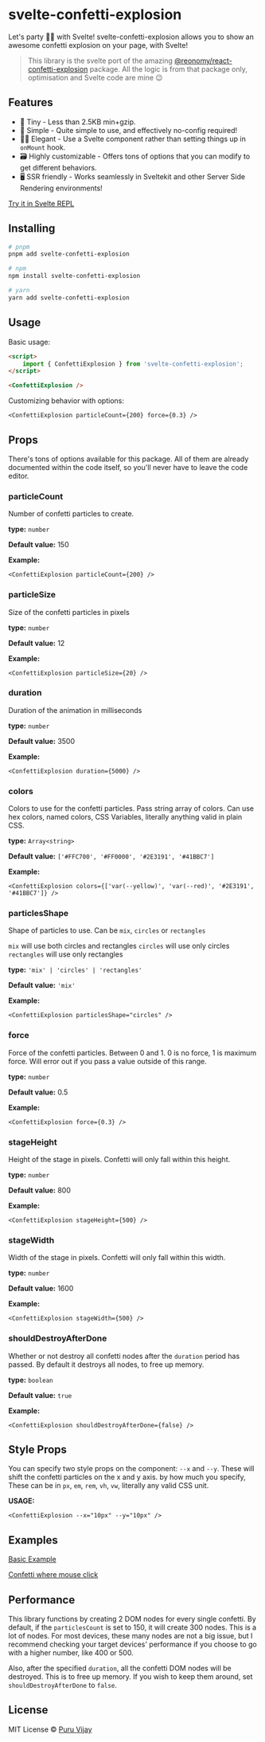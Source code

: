 # svelte-confetti-explosion

Let's party 🎊🎊 with Svelte! svelte-confetti-explosion allows you to show an awesome confetti explosion on your page, with Svelte!

> This library is the svelte port of the amazing [@reonomy/react-confetti-explosion](https://www.npmjs.com/package/@reonomy/react-confetti-explosion) package. All the logic is from that package only, optimisation and Svelte code are mine 😉

## Features

- 🤏 Tiny - Less than 2.5KB min+gzip.
- 🐇 Simple - Quite simple to use, and effectively no-config required!
- 🧙‍♀️ Elegant - Use a Svelte component rather than setting things up in `onMount` hook.
- 🗃️ Highly customizable - Offers tons of options that you can modify to get different behaviors.
- 🖥️ SSR friendly - Works seamlessly in Sveltekit and other Server Side Rendering environments!

[Try it in Svelte REPL](https://svelte.dev/repl/4e41a080739a4427a1f2c98b7f5d4b24?version=3.44.2)

## Installing

```bash
# pnpm
pnpm add svelte-confetti-explosion

# npm
npm install svelte-confetti-explosion

# yarn
yarn add svelte-confetti-explosion
```

## Usage

Basic usage:

```html
<script>
	import { ConfettiExplosion } from 'svelte-confetti-explosion';
</script>

<ConfettiExplosion />
```

Customizing behavior with options:

```svelte
<ConfettiExplosion particleCount={200} force={0.3} />
```

## Props

There's tons of options available for this package. All of them are already documented within the code itself, so you'll never have to leave the code editor.

### particleCount

Number of confetti particles to create.

**type:** `number`

**Default value:** 150

**Example:**

```svelte
<ConfettiExplosion particleCount={200} />
```

### particleSize

Size of the confetti particles in pixels

**type:** `number`

**Default value:** 12

**Example:**

```svelte
<ConfettiExplosion particleSize={20} />
```

### duration

Duration of the animation in milliseconds

**type:** `number`

**Default value:** 3500

**Example:**

```svelte
<ConfettiExplosion duration={5000} />
```

### colors

Colors to use for the confetti particles. Pass string array of colors. Can use hex colors, named colors, CSS Variables, literally anything valid in plain CSS.

**type:** `Array<string>`

**Default value:** `['#FFC700', '#FF0000', '#2E3191', '#41BBC7']`

**Example:**

```svelte
<ConfettiExplosion colors={['var(--yellow)', 'var(--red)', '#2E3191', '#41BBC7']} />
```

### particlesShape

Shape of particles to use. Can be `mix`, `circles` or `rectangles`

`mix` will use both circles and rectangles
`circles` will use only circles
`rectangles` will use only rectangles

**type:** `'mix' | 'circles' | 'rectangles'`

**Default value:** `'mix'`

**Example:**

```svelte
<ConfettiExplosion particlesShape="circles" />
```

### force

Force of the confetti particles. Between 0 and 1. 0 is no force, 1 is maximum force. Will error out if you pass a value outside of this range.

**type:** `number`

**Default value:** 0.5

**Example:**

```svelte
<ConfettiExplosion force={0.3} />
```

### stageHeight

Height of the stage in pixels. Confetti will only fall within this height.

**type:** `number`

**Default value:** 800

**Example:**

```svelte
<ConfettiExplosion stageHeight={500} />
```

### stageWidth

Width of the stage in pixels. Confetti will only fall within this width.

**type:** `number`

**Default value:** 1600

**Example:**

```svelte
<ConfettiExplosion stageWidth={500} />
```

### shouldDestroyAfterDone

Whether or not destroy all confetti nodes after the `duration` period has passed. By default it destroys all nodes, to free up memory.

**type:** `boolean`

**Default value:** `true`

**Example:**

```svelte
<ConfettiExplosion shouldDestroyAfterDone={false} />
```

## Style Props

You can specify two style props on the component: `--x` and `--y`. These will shift the confetti particles on the x and y axis. by how much you specify, These can be in `px`, `em`, `rem`, `vh`, `vw`, literally any valid CSS unit.

**USAGE:**

```svelte
<ConfettiExplosion --x="10px" --y="10px" />
```

## Examples

[Basic Example](https://svelte.dev/repl/4e41a080739a4427a1f2c98b7f5d4b24?version=3.44.2)

[Confetti where mouse click](https://svelte.dev/repl/dbe0ab06c34f4f25aa6f948fdd1982c7?version=3.44.2)

## Performance

This library functions by creating 2 DOM nodes for every single confetti. By default, if the `particlesCount` is set to 150, it will create 300 nodes. This is a lot of nodes. For most devices, these many nodes are not a big issue, but I recommend checking your target devices' performance if you choose to go with a higher number, like 400 or 500.

Also, after the specified `duration`, all the confetti DOM nodes will be destroyed. This is to free up memory. If you wish to keep them around, set `shouldDestroyAfterDone` to `false`.

## License

MIT License
© [Puru Vijay](https://twitter.com/puruvjdev)

```

```
